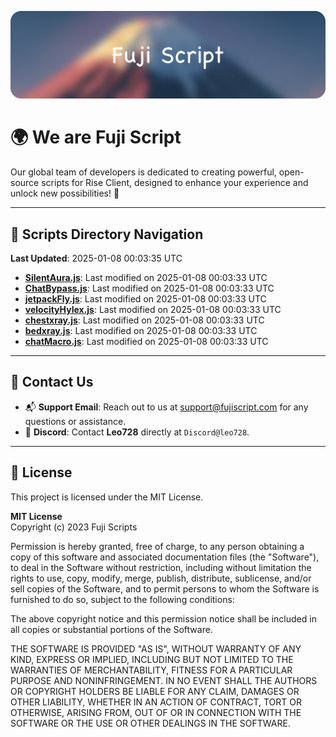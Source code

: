![Banner](.github/b.webp)

# 🌍 **We are Fuji Script**

Our global team of developers is dedicated to creating powerful, open-source scripts for Rise Client, designed to enhance your experience and unlock new possibilities! 🌟

---
<!-- SCRIPTS_NAVIGATION_START -->
## 📂 **Scripts Directory Navigation**

**Last Updated**: 2025-01-08 00:03:35 UTC

- **[SilentAura.js](scripts/SilentAura.js)**: Last modified on 2025-01-08 00:03:33 UTC
- **[ChatBypass.js](scripts/ChatBypass.js)**: Last modified on 2025-01-08 00:03:33 UTC
- **[jetpackFly.js](scripts/jetpackFly.js)**: Last modified on 2025-01-08 00:03:33 UTC
- **[velocityHylex.js](scripts/velocityHylex.js)**: Last modified on 2025-01-08 00:03:33 UTC
- **[chestxray.js](scripts/chestxray.js)**: Last modified on 2025-01-08 00:03:33 UTC
- **[bedxray.js](scripts/bedxray.js)**: Last modified on 2025-01-08 00:03:33 UTC
- **[chatMacro.js](scripts/chatMacro.js)**: Last modified on 2025-01-08 00:03:33 UTC

<!-- SCRIPTS_NAVIGATION_END -->

---

## 💬 **Contact Us**  
- 📬 **Support Email**: Reach out to us at [support@fujiscript.com](mailto:support@fujiscript.com) for any questions or assistance.  
- 💬 **Discord**: Contact **Leo728** directly at `Discord@leo728`.

---

## 📜 **License**

This project is licensed under the MIT License.  

**MIT License**  
Copyright (c) 2023 Fuji Scripts  

Permission is hereby granted, free of charge, to any person obtaining a copy of this software and associated documentation files (the "Software"), to deal in the Software without restriction, including without limitation the rights to use, copy, modify, merge, publish, distribute, sublicense, and/or sell copies of the Software, and to permit persons to whom the Software is furnished to do so, subject to the following conditions:  

The above copyright notice and this permission notice shall be included in all copies or substantial portions of the Software.  

THE SOFTWARE IS PROVIDED "AS IS", WITHOUT WARRANTY OF ANY KIND, EXPRESS OR IMPLIED, INCLUDING BUT NOT LIMITED TO THE WARRANTIES OF MERCHANTABILITY, FITNESS FOR A PARTICULAR PURPOSE AND NONINFRINGEMENT. IN NO EVENT SHALL THE AUTHORS OR COPYRIGHT HOLDERS BE LIABLE FOR ANY CLAIM, DAMAGES OR OTHER LIABILITY, WHETHER IN AN ACTION OF CONTRACT, TORT OR OTHERWISE, ARISING FROM, OUT OF OR IN CONNECTION WITH THE SOFTWARE OR THE USE OR OTHER DEALINGS IN THE SOFTWARE.  
